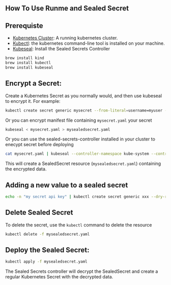 ## How To Use Runme and Sealed Secret

## Prerequiste

* [Kubernetes Cluster](https://kind.sigs.k8s.io/docs/user/quick-start/): A running kubernetes cluster.
* [Kubectl](https://kubernetes.io/docs/tasks/tools/): the kubernetes command-line tool is installed on your machine.
* [Kubeseal](https://archive.eksworkshop.com/beginner/200_secrets/installing-sealed-secrets/): Install the Sealed Secrets Controller

```sh {"id":"01HRY7NR4YZQXE2M1FMT40PFXJ","name":"Prerequiste"}
brew install kind
brew install kubectl 
brew install kubeseal
```

## Encrypt a Secret:

Create a Kubernetes Secret as you normally would, and then use kubeseal to encrypt it. For example:

```sh {"id":"01HRPP7C7J2N6GM2N0B6YMXNWP","name":"Encrypt-generic-secret"}
kubectl create secret generic mysecret --from-literal=username=myuser --from-literal=password=mypassword --dry-run=client -o yaml | kubeseal > mysealedsecret.yaml
```

Or you can encrypt manifest file containing `mysecret.yaml` your secret

```sh {"id":"01HRPQ7C5Y054XKGYT71E40EGH","name":"Encrypt-secret-file"}
kubeseal < mysecret.yaml > mysealedsecret.yaml
```

Or you can use the sealed-secrets-controller installed in your cluster to enecypt secret before deploying

```sh {"id":"01HRPRSEZHB0X6CHZGSRQD80ZM","name":"Encrypt-Sealed-secrets-controller"}
cat mysecret.yaml | kubeseal --controller-namespace kube-system --controller-name sealed-secrets-controller --format yaml > mysealedsecret.yaml 
```

This will create a SealedSecret resource (`mysealedsecret.yaml`) containing the encrypted data.

## Adding a new value to a sealed secret

```sh {"id":"01HRQ0NF7FTBQM6GTQH56FVZNX","name":"Update-secrets"}
echo -n "my secret api key" | kubectl create secret generic xxx --dry-run=client --from-file=api_key=/dev/stdin -o json | kubeseal --controller-namespace=kube-system --controller-name=sealed-secrets-controller --format yaml --merge-into mysealedsecret.yaml
```

## Delete Sealed Secret

To delete the secret, use the `kubectl` command to delete the resource

```sh {"id":"01HRPV1PYZQ9NG133FHDP745SW","name":"delete-sealed-secrets"}
kubectl delete -f mysealedsecret.yaml
```

## Deploy the Sealed Secret:

```sh {"id":"01HRPP9K1N8RE9DWGMG4R8HHGV","name":"deploy-secrets"}
kubectl apply -f mysealedsecret.yaml
```

The Sealed Secrets controller will decrypt the SealedSecret and create a regular Kubernetes Secret with the decrypted data.